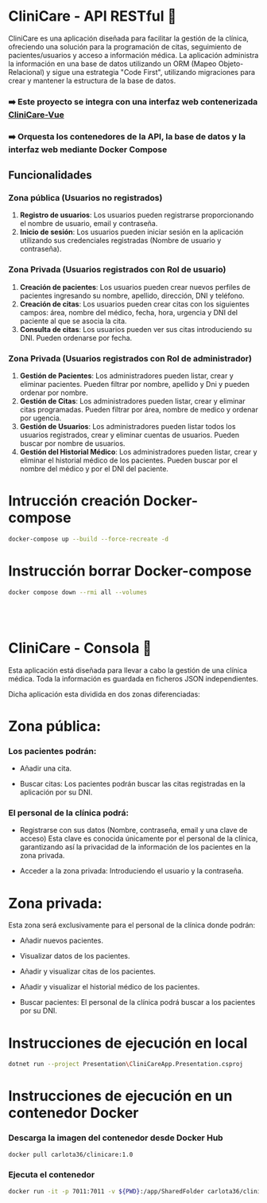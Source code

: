 # CliniCare - API RESTful :hospital:

CliniCare es una aplicación diseñada para facilitar la gestión de la clínica, ofreciendo una solución para la programación de citas, seguimiento de pacientes/usuarios y acceso a información médica. 
La aplicación administra la información en una base de datos utilizando un ORM (Mapeo Objeto-Relacional) y sigue una estrategia "Code First", utilizando migraciones para crear y mantener la estructura de la base de datos.

### ➡️ Este proyecto se integra con una interfaz web contenerizada [CliniCare-Vue](https://github.com/karloteke/CliniCare-Vue)

### ➡️ Orquesta los contenedores de la API, la base de datos y la interfaz web mediante Docker Compose

## Funcionalidades 

### Zona pública (Usuarios no registrados)

1. **Registro de usuarios**: Los usuarios pueden registrarse proporcionando el nombre de usuario, email y contraseña.
2. **Inicio de sesión**: Los usuarios pueden iniciar sesión en la aplicación utilizando sus credenciales registradas (Nombre de usuario y contraseña).

### Zona Privada (Usuarios registrados con Rol de usuario)

1. **Creación de pacientes**: Los usuarios pueden crear nuevos perfiles de pacientes ingresando su nombre, apellido, dirección, DNI y teléfono.
2. **Creación de citas**: Los usuarios pueden crear citas con los siguientes campos: área, nombre del médico, fecha, hora, urgencia y DNI del paciente al que se asocia la cita.
3. **Consulta de citas**: Los usuarios pueden ver sus citas introduciendo su DNI. Pueden ordenarse por fecha.

### Zona Privada (Usuarios registrados con Rol de administrador)

1. **Gestión de Pacientes**: Los administradores pueden listar, crear y eliminar pacientes. Pueden filtrar por nombre, apellido y Dni y pueden ordenar por nombre.
2. **Gestión de Citas**: Los administradores pueden listar, crear y eliminar citas programadas. Pueden filtrar por área, nombre de medico y ordenar por ugencia.
3. **Gestión de Usuarios**: Los administradores pueden listar todos los usuarios registrados, crear y eliminar cuentas de usuarios. Pueden buscar por nombre de usuarios.
4. **Gestión del Historial Médico**: Los administradores pueden listar, crear y eliminar el historial médico de los pacientes. Pueden buscar por el nombre del médico y por el DNI del paciente.

# Intrucción creación Docker-compose
```sh
docker-compose up --build --force-recreate -d
```
# Instrucción borrar Docker-compose
```sh
docker compose down --rmi all --volumes
```

<br>
<br>


# CliniCare - Consola :hospital:

Esta aplicación está diseñada para llevar a cabo la gestión de una clínica médica. Toda la información es guardada en ficheros JSON independientes.

Dicha aplicación esta dividida en dos zonas diferenciadas:

# Zona pública:

### Los pacientes podrán:

-	Añadir una cita.

-	Buscar citas: Los pacientes podrán buscar las citas registradas en la aplicación por su DNI.

### El personal de la clínica podrá:

-	Registrarse con sus datos (Nombre, contraseña, email y una clave de acceso) Esta clave es conocida únicamente por el personal de la clínica, garantizando así la privacidad de la información de los pacientes en la zona privada.

-	Acceder a la zona privada: Introduciendo el usuario y la contraseña.

# Zona privada:

Esta zona será exclusivamente para el personal de la clínica donde podrán:

-	Añadir nuevos pacientes.

-	Visualizar datos de los pacientes.

-	Añadir y visualizar citas de los pacientes.

-	Añadir y visualizar el historial médico de los pacientes.

-	Buscar pacientes: El personal de la clínica podrá buscar a los pacientes por su DNI.


# Instrucciones de ejecución en local
  ```sh
  dotnet run --project Presentation\CliniCareApp.Presentation.csproj
  ```

# Instrucciones de ejecución en un contenedor Docker

### Descarga la imagen del contenedor desde Docker Hub
  ```sh 
  docker pull carlota36/clinicare:1.0
  ```
### Ejecuta el contenedor
  ```sh
  docker run -it -p 7011:7011 -v ${PWD}:/app/SharedFolder carlota36/clinicare:1.0
  ```



